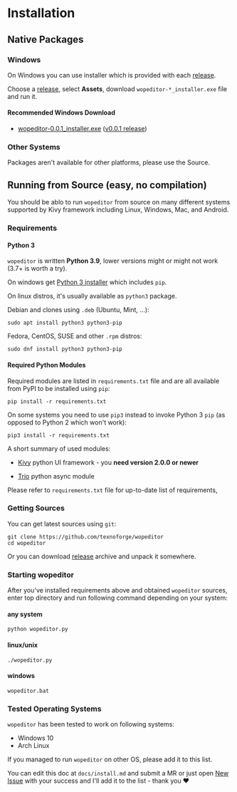 # Installation

## Native Packages

### Windows

On Windows you can use installer which is provided with each
[release][releases].

Choose a [release][releases], select **Assets**, download `wopeditor-*_installer.exe` file and run it.

#### Recommended Windows Download

* [wopeditor-0.0.1_installer.exe](https://github.com/texnoforge/wopeditor/releases/download/v0.0.1/wopeditor-0.0.1_installer.exe)
  ([v0.0.1 release][v0.0.1])

### Other Systems

Packages aren't available for other platforms, please use the Source.


## Running from Source (easy, no compilation)

You should be ablo to run `wopeditor` from source on many different systems
supported by Kivy framework including Linux, Windows, Mac, and Android.


### Requirements

#### Python 3

`wopeditor` is written **Python 3.9**, lower versions might or might not work (3.7+ is worth a try).

On windows get [Python 3 installer](https://www.python.org/downloads/) which
includes `pip`.

On linux distros, it's usually available as `python3` package.

Debian and clones using `.deb` (Ubuntu, Mint, ...):

```
sudo apt install python3 python3-pip
```

Fedora, CentOS, SUSE and other `.rpm` distros:

```
sudo dnf install python3 python3-pip
```

#### Required Python Modules

Required modules are listed in `requirements.txt` file and are all
available from PyPI to be installed using `pip`:

```
pip install -r requirements.txt
```

On some systems you need to use `pip3` instead to invoke Python 3 `pip` (as
opposed to Python 2 which won't work):

```
pip3 install -r requirements.txt
```

A short summary of used modules:

* [Kivy](https://kivy.org/doc/stable/gettingstarted/installation.html)
  python UI framework - you **need version 2.0.0 or newer**

* [Trio](https://trio.readthedocs.io/en/stable/) python async module

Please refer to `requirements.txt` file for up-to-date list of requirements,


### Getting Sources

You can get latest sources using `git`:

```
git clone https://github.com/texnoforge/wopeditor
cd wopeditor
```

Or you can download [release](https://github.com/texnoforge/wopeditor/releases)
archive and unpack it somewhere.


### Starting wopeditor

After you've installed requirements above and obtained `wopeditor` sources,
enter top directory and run following command depending on your system:


#### any system

```
python wopeditor.py
```

#### linux/unix

```
./wopeditor.py
```

#### windows

```
wopeditor.bat
```


[releases]: https://github.com/texnoforge/wopeditor/releases
[v0.0.1]: https://github.com/texnoforge/wopeditor/releases/tag/v0.0.1


### Tested Operating Systems

`wopeditor` has been tested to work on following systems:

* Windows 10
* Arch Linux

If you managed to run `wopeditor` on other OS, please add it to this list.

You can edit this doc at `docs/install.md` and submit a MR or just open [New Issue] with your success and I'll add it to the list - thank you ❤

[New Issue]: https://github.com/texnoforge/wopeditor/issues
